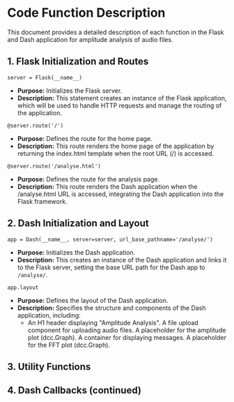 # Code Function Description
This document provides a detailed description of each function in the Flask and Dash application for amplitude analysis of audio files.
## 1. Flask Initialization and Routes
`server = Flask(__name__)`

- **Purpose:** Initializes the Flask server.
- **Description:** This statement creates an instance of the Flask application, which will be used to handle HTTP requests and manage the routing of the application.
  
`@server.route('/')`
- **Purpose:** Defines the route for the home page.
- **Description:** This route renders the home page of the application by returning the index.html template when the root URL (/) is accessed.

`@server.route('/analyse.html')`
- **Purpose:** Defines the route for the analysis page.
- **Description:** This route renders the Dash application when the /analyse.html URL is accessed, integrating the Dash application into the Flask framework.
## 2. Dash Initialization and Layout
`app = Dash(__name__, server=server, url_base_pathname='/analyse/')`
- **Purpose:** Initializes the Dash application.
- **Description:** This creates an instance of the Dash application and links it to the Flask server, setting the base URL path for the Dash app to `/analyse/`.

`app.layout`
- **Purpose:** Defines the layout of the Dash application. 
- **Description:** Specifies the structure and components of the Dash application, including:
  - An H1 header displaying "Amplitude Analysis".
A file upload component for uploading audio files.
A placeholder for the amplitude plot (dcc.Graph).
A container for displaying messages.
A placeholder for the FFT plot (dcc.Graph).
## 3. Utility Functions
## 4. Dash Callbacks (continued)
